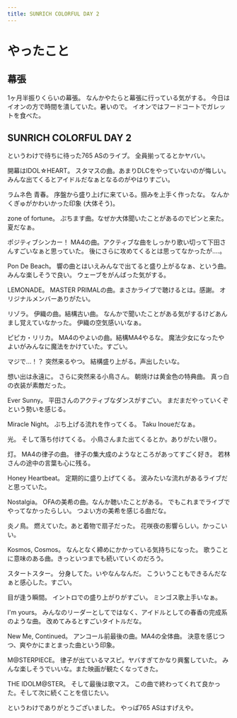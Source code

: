 ```yaml
---
title: SUNRICH COLORFUL DAY 2
---
```


# やったこと

## 幕張

1ヶ月半振りくらいの幕張。
なんかやたらと幕張に行っている気がする。
今日はイオンの方で時間を潰していた。暑いので。
イオンではフードコートでガレットを食べた。

## SUNRICH COLORFUL DAY 2

というわけで待ちに待った765 ASのライブ。
全員揃ってるとかヤバい。

開幕はIDOL☆HEART。
スタマスの曲。あまりDLCをやっていないのが悔しい。
みんな出てくるとアイドルだなぁとなるのがやはりすごい。

ラムネ色 青春。
序盤から盛り上げに来ている。掴みを上手く作ったな。
なんかくぎゅがかわいかった印象 (大体そう)。

zone of fortune。
ぷちます曲。なぜか大体聞いたことがあるのでピンと来た。
夏だなぁ。

ポジティブシンカー！
MA4の曲。アクティブな曲をしっかり歌い切って下田さんすごいなぁと思っていた。
後にさらに攻めてくるとは思ってなかったが‥‥。

Pon De Beach。
響の曲とはいえみんなで出てると盛り上がるなぁ、という曲。
みんな楽しそうで良い。
ウェーブをがんばった気がする。

LEMONADE。
MASTER PRIMALの曲。まさかライブで聴けるとは。感謝。
オリジナルメンバーありがたい。

リゾラ。
伊織の曲。結構古い曲。
なんかで聞いたことがある気がするけどあんまし覚えていなかった。
伊織の空気感いいなぁ。

ピピカ・リリカ。
MA4のやよいの曲。結構MA4やるな。
魔法少女になったやよいがみんなに魔法をかけていた。すごい。

マジで…！？
突然来るやつ。
結構盛り上がる。声出したいな。

想い出は永遠に。
さらに突然来る小鳥さん。
朝焼けは黄金色の特典曲。
真っ白の衣装が素敵だった。

Ever Sunny。
平田さんのアクティブなダンスがすごい。
まだまだやっていくぞという勢いを感じる。

Miracle Night。
ぶち上げる流れを作ってくる。
Taku Inoueだなぁ。

光。
そして落ち付けてくる。
小鳥さんまた出てくるとか。ありがたい限り。

灯。
MA4の律子の曲。
律子の集大成のようなところがあってすごく好き。
若林さんの途中の言葉も心に残る。

Honey Heartbeat。
定期的に盛り上げてくる。
波みたいな流れがあるライブだと思っていた。

Nostalgia。
OFAの美希の曲。なんか聴いたことがある。
でもこれまでライブでやってなかったらしい。
つよい方の美希を感じる曲だな。

炎ノ鳥。
燃えていた。あと着物で扇子だった。
花咲夜の影響らしい。かっこいい。

Kosmos, Cosmos。
なんとなく締めにかかっている気持ちになった。
歌うことに意味のある曲。きっといつまでも続いていくのだろう。

スタートスター。
分身してた。いやなんなんだ。
こういうこともできるんだなぁと感心した。すごい。

目が逢う瞬間。
イントロでの盛り上がりがすごい。
ミンゴス歌上手いなぁ。

I'm yours。
みんなのリーダーとしてではなく、アイドルとしての春香の完成系のような曲。
改めてみるとすごいタイトルだな。

New Me, Continued。
アンコール前最後の曲。MA4の全体曲。
決意を感じつつ、爽やかにまとまった曲という印象。

M@STERPIECE。
律子が出ているマスピ。ヤバすぎてかなり興奮していた。
みんな楽しそうでいいな。また映画が観たくなってきた。

THE IDOLM@STER。
そして最後は歌マス。
この曲で終わってくれて良かった。そして次に続くことを信じたい。

というわけでありがとうございました。
やっぱ765 ASはすげえや。
